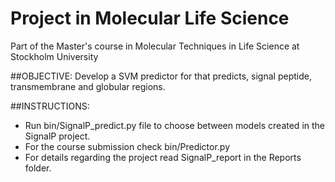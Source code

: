 # Project in Molecular Life Science
Part of the Master's course in Molecular Techniques in Life Science at Stockholm University

##OBJECTIVE: 
 Develop a SVM predictor for that predicts, signal peptide, transmembrane and globular regions.
 
##INSTRUCTIONS:
*   Run bin/SignalP_predict.py file to choose between models created in the SignalP project.
*   For the course submission check bin/Predictor.py
*   For details regarding the project read SignalP_report in the Reports folder.

